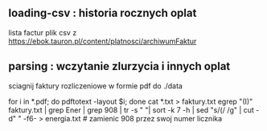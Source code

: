 

## loading-csv : historia rocznych oplat

lista factur plik csv z https://ebok.tauron.pl/content/platnosci/archiwumFaktur


## parsing : wczytanie zlurzycia i innych oplat

sciagnij faktury rozliczeniowe w formie pdf do ./data


for i in *.pdf; do  pdftotext -layout $i; done
cat *.txt > faktury.txt
egrep "(I)" faktury.txt | grep Ener | grep 908 | tr -s " "| sort -k 7 -h | sed "s/(/ /g" | cut -d" " -f6- > energia.txt # zamienic 908 przez swoj numer licznika
